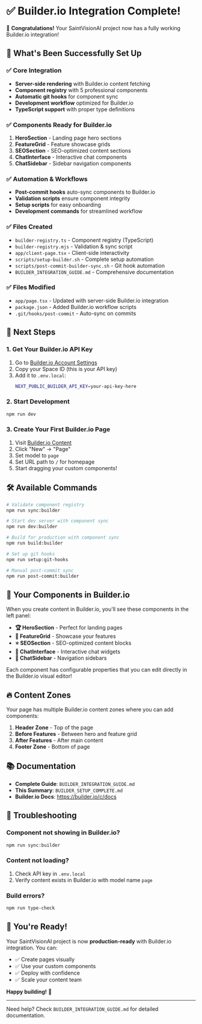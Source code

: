 # ✅ Builder.io Integration Complete!

🎉 **Congratulations!** Your SaintVisionAI project now has a fully working Builder.io integration!

## 🚀 What's Been Successfully Set Up

### ✅ Core Integration

- **Server-side rendering** with Builder.io content fetching
- **Component registry** with 5 professional components
- **Automatic git hooks** for component sync
- **Development workflow** optimized for Builder.io
- **TypeScript support** with proper type definitions

### ✅ Components Ready for Builder.io

1. **HeroSection** - Landing page hero sections
2. **FeatureGrid** - Feature showcase grids
3. **SEOSection** - SEO-optimized content sections
4. **ChatInterface** - Interactive chat components
5. **ChatSidebar** - Sidebar navigation components

### ✅ Automation & Workflows

- **Post-commit hooks** auto-sync components to Builder.io
- **Validation scripts** ensure component integrity
- **Setup scripts** for easy onboarding
- **Development commands** for streamlined workflow

### ✅ Files Created

- `builder-registry.ts` - Component registry (TypeScript)
- `builder-registry.mjs` - Validation & sync script
- `app/client-page.tsx` - Client-side interactivity
- `scripts/setup-builder.sh` - Complete setup automation
- `scripts/post-commit-builder-sync.sh` - Git hook automation
- `BUILDER_INTEGRATION_GUIDE.md` - Comprehensive documentation

### ✅ Files Modified

- `app/page.tsx` - Updated with server-side Builder.io integration
- `package.json` - Added Builder.io workflow scripts
- `.git/hooks/post-commit` - Auto-sync on commits

## 🎯 Next Steps

### 1. Get Your Builder.io API Key

1. Go to [Builder.io Account Settings](https://builder.io/account/space)
2. Copy your Space ID (this is your API key)
3. Add it to `.env.local`:
   ```bash
   NEXT_PUBLIC_BUILDER_API_KEY=your-api-key-here
   ```

### 2. Start Development

```bash
npm run dev
```

### 3. Create Your First Builder.io Page

1. Visit [Builder.io Content](https://builder.io/content)
2. Click "New" → "Page"
3. Set model to `page`
4. Set URL path to `/` for homepage
5. Start dragging your custom components!

## 🛠 Available Commands

```bash
# Validate component registry
npm run sync:builder

# Start dev server with component sync
npm run dev:builder

# Build for production with component sync
npm run build:builder

# Set up git hooks
npm run setup:git-hooks

# Manual post-commit sync
npm run post-commit:builder
```

## 🎨 Your Components in Builder.io

When you create content in Builder.io, you'll see these components in the left panel:

- **🏆 HeroSection** - Perfect for landing pages
- **🔧 FeatureGrid** - Showcase your features
- **⭐ SEOSection** - SEO-optimized content blocks
- **💬 ChatInterface** - Interactive chat widgets
- **📱 ChatSidebar** - Navigation sidebars

Each component has configurable properties that you can edit directly in the Builder.io visual editor!

## 🔥 Content Zones

Your page has multiple Builder.io content zones where you can add components:

1. **Header Zone** - Top of the page
2. **Before Features** - Between hero and feature grid
3. **After Features** - After main content
4. **Footer Zone** - Bottom of page

## 📚 Documentation

- **Complete Guide**: `BUILDER_INTEGRATION_GUIDE.md`
- **This Summary**: `BUILDER_SETUP_COMPLETE.md`
- **Builder.io Docs**: https://builder.io/c/docs

## 🚨 Troubleshooting

### Component not showing in Builder.io?

```bash
npm run sync:builder
```

### Content not loading?

1. Check API key in `.env.local`
2. Verify content exists in Builder.io with model name `page`

### Build errors?

```bash
npm run type-check
```

## 🎉 You're Ready!

Your SaintVisionAI project is now **production-ready** with Builder.io integration. You can:

- ✅ Create pages visually
- ✅ Use your custom components
- ✅ Deploy with confidence
- ✅ Scale your content team

**Happy building!** 🚀

---

Need help? Check `BUILDER_INTEGRATION_GUIDE.md` for detailed documentation.
